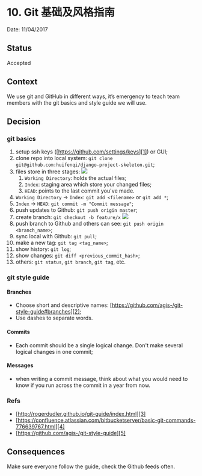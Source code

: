 # 10. Git 基础及风格指南

Date: 11/04/2017

## Status

Accepted

## Context

We use git and GitHub in different ways, it’s emergency to teach team members with the git basics and style guide we will use.

## Decision

### git basics

1. setup ssh keys ([https://github.com/settings/keys][1]) or GUI;
2. clone repo into local system: `git clone git@github.com:huifenqi/django-project-skeleton.git`;
3. files store in three stages:
	![][image-1]
	1. `Working Directory`: holds the actual files;
	2. `Index`: staging area which store your changed files;
	3. `HEAD`: points to the last commit you've made.
4. `Working Directory` -\> `Index`: `git add <filename>` or `git add *`;
5. `Index` -\> `HEAD`: `git commit -m "Commit message"`;
6. push updates to Github: `git push origin master`;
7. create branch: `git checkout -b feature/x`
	![][image-2]
8. push branch to Github and others can see: `git push origin <branch_name>`;
9. sync local with Github: `git pull`;
10. make a new tag: `git tag <tag_name>`;
11. show history: `git log`;
12. show changes: `git diff <previous_commit_hash>`;
13. others: `git status`, `git branch`, `git tag`, etc.

### git style guide

#### Branches

* Choose short and descriptive names: [https://github.com/agis-/git-style-guide#branches][2];
* Use dashes to separate words.

#### Commits

* Each commit should be a single logical change. Don't make several logical changes in one commit;

#### Messages

* when writing a commit message, think about what you would need to know if you run across the commit in a year from now.

### Refs

* [http://rogerdudler.github.io/git-guide/index.html][3]
* [https://confluence.atlassian.com/bitbucketserver/basic-git-commands-776639767.html][4]
* [https://github.com/agis-/git-style-guide][5]

## Consequences

Make sure everyone follow the guide, check the Github feeds often.

[1]:	https://github.com/settings/keys
[2]:	https://github.com/agis-/git-style-guide#branches
[3]:	http://rogerdudler.github.io/git-guide/index.html
[4]:	https://confluence.atlassian.com/bitbucketserver/basic-git-commands-776639767.html
[5]:	https://github.com/agis-/git-style-guide

[image-1]:	files/file-stages.png
[image-2]:	files/branches.png